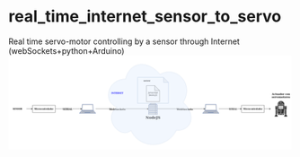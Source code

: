 # real_time_internet_sensor_to_servo
Real time servo-motor controlling by a sensor through Internet (webSockets+python+Arduino)
![](images/controlando_servo_1.png)
